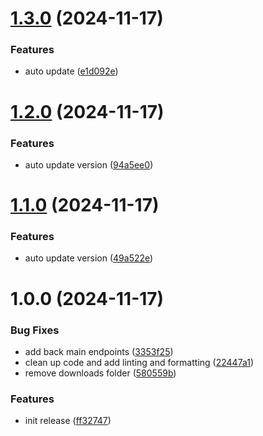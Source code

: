 # [1.3.0](https://github.com/mkeller3/FastCollections/compare/v1.2.0...v1.3.0) (2024-11-17)


### Features

* auto update ([e1d092e](https://github.com/mkeller3/FastCollections/commit/e1d092eb95ee7f142fca2d4a24da25189725ed57))

# [1.2.0](https://github.com/mkeller3/FastCollections/compare/v1.1.0...v1.2.0) (2024-11-17)


### Features

* auto update version ([94a5ee0](https://github.com/mkeller3/FastCollections/commit/94a5ee0fd80ea594369cf8005ccf3abe8cbe6c5a))

# [1.1.0](https://github.com/mkeller3/FastCollections/compare/v1.0.0...v1.1.0) (2024-11-17)


### Features

* auto update version ([49a522e](https://github.com/mkeller3/FastCollections/commit/49a522e979303e3234d77d9b99a2934b306aaf05))

# 1.0.0 (2024-11-17)


### Bug Fixes

* add back main endpoints ([3353f25](https://github.com/mkeller3/FastCollections/commit/3353f2557244a4e6fbd416aca1e5eba333a6439a))
* clean up code and add linting and formatting ([22447a1](https://github.com/mkeller3/FastCollections/commit/22447a1c0c5d9b51c7242d8a3926c27806e33cac))
* remove downloads folder ([580559b](https://github.com/mkeller3/FastCollections/commit/580559bb8241492696b567323ac74daa7c80394a))


### Features

* init release ([ff32747](https://github.com/mkeller3/FastCollections/commit/ff32747f0aab79ac5df1177ed7d39b0b4930a9b2))
